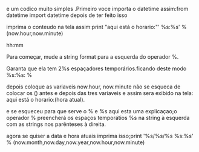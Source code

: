 e um codico muito simples .Primeiro voce importa o datetime assim:from datetime import datetime depois de ter feito isso

imprima o conteudo na tela assim:print "aqui está o horario:"' %s:%s' % (now.hour,now.minute)

hh:mm

Para começar, mude a string format para a esquerda do operador %.

Garanta que ela tem 2%s espaçadores temporários.ficando deste modo  %s:%s: %

depois coloque as variaveis now.hour, now.minute não se esqueca de colocar os () antes e depois das tres variaveis e assim sera exibido na tela:
aqui está o horario:(hora atual).

e se esqueceu para que serve o % e %s
aqui esta uma explicaçao;o operador % preencherá os espaços temporátios %s na string à esquerda com as strings nos parênteses à direita.

agora se quiser a data e hora atuais imprima isso;print '%s/%s/%s %s:%s' % (now.month,now.day,now.year,now.hour,now.minute)


 
